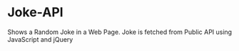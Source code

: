 # Joke-API
Shows a Random Joke in a Web Page. Joke is fetched from Public API using JavaScript and jQuery

